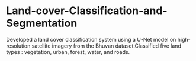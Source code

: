 # Land-cover-Classification-and-Segmentation
Developed a land cover classification system using a U-Net model on high-resolution satellite imagery from the Bhuvan dataset.Classified five land types : vegetation, urban, forest, water, and roads.
